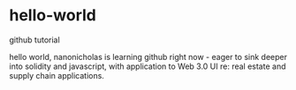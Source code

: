 # hello-world
github tutorial

hello world, nanonicholas is learning github right now - eager to sink deeper into solidity and javascript, with application to Web 3.0 UI re: real estate and supply chain applications. 
